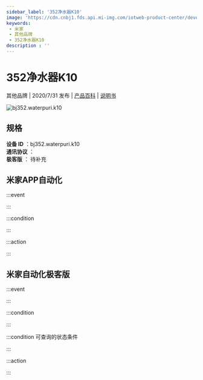 ```yaml
---
sidebar_label: '352净水器K10'
image: 'https://cdn.cnbj1.fds.api.mi-img.com/iotweb-product-center/developer_1596093662296IX4LCSxa.png?GalaxyAccessKeyId=AKVGLQWBOVIRQ3XLEW&Expires=9223372036854775807&Signature=m2/pqpnzSXJrt+X+RfpvU9vfA0A='
keywords: 
 - 米家
 - 其他品牌
 - 352净水器K10
description : ''
---
```

# 352净水器K10

其他品牌 | 2020/7/31 发布 | [产品百科](https://home.mi.com/webapp/content/baike/product/index.html?model=bj352.waterpuri.k10/) | [说明书](https://home.mi.com/views/introduction.html?model=bj352.waterpuri.k10&region=cn)

![bj352.waterpuri.k10](https://cdn.cnbj1.fds.api.mi-img.com/iotweb-product-center/developer_1596093662296IX4LCSxa.png?GalaxyAccessKeyId=AKVGLQWBOVIRQ3XLEW&Expires=9223372036854775807&Signature=m2/pqpnzSXJrt+X+RfpvU9vfA0A=)

## 规格  
> 
**设备 ID** ：bj352.waterpuri.k10  
**通讯协议** ：  
**极客版**  ： 待补充 


## 米家APP自动化  

:::event  

:::

:::condition  

:::

:::action   

:::

## 米家自动化极客版  

:::event  

:::

:::condition  

:::

:::condition 可查询的状态条件  

:::

:::action  

:::

        
